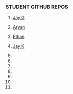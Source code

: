 ### STUDENT GITHUB REPOS

1. [Jay G](https://github.com/jayjgurung/JayG_MTEC2280-FALL-)

2. [Aryan](https://github.com/AryanLnu/-PhysComp_Aryan)

3. [Ethan](https://github.com/equigs8/PhysComp_Ethan)

4. [Jay K](https://github.com/TarnishedAyame/PhysComp_JayKim)

5. 

6. 

7. 

8. 

9. 

10. 

11. 
